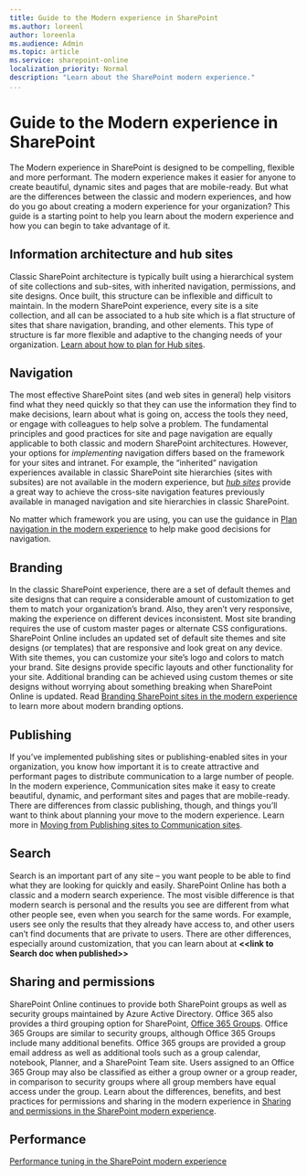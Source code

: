 ```yaml
---
title: Guide to the Modern experience in SharePoint
ms.author: loreenl
author: loreenla
ms.audience: Admin
ms.topic: article
ms.service: sharepoint-online
localization_priority: Normal
description: "Learn about the SharePoint modern experience."
...
```


# Guide to the Modern experience in SharePoint

The Modern experience in SharePoint is designed to be compelling, flexible and more performant. The modern experience makes it easier for anyone to create beautiful, dynamic sites and pages that are mobile-ready. But what are the differences between the classic and modern experiences, and how do you go about creating a modern experience for your organization? This guide is a starting point to help you learn about the modern experience and how you can begin to take advantage of it.

## Information architecture and hub sites

Classic SharePoint architecture is typically built using a hierarchical system of site collections and sub-sites, with inherited navigation, permissions, and site designs. Once built, this structure can be inflexible and difficult to maintain. In the modern SharePoint experience, every site is a site collection, and all can be associated to a hub site which is a flat structure of sites that share navigation, branding, and other elements. This type of structure is far more flexible and adaptive to the changing needs of your organization. [Learn about how to plan for Hub sites](planning-hub-sites.md).

## Navigation

The most effective SharePoint sites (and web sites in general) help visitors find what they need quickly so that they can use the information they find to make decisions, learn about what is going on, access the tools they need, or engage with colleagues to help solve a problem. The fundamental principles and good practices for site and page navigation are equally applicable to both classic and modern SharePoint architectures. However, your options for *implementing* navigation differs based on the framework for your sites and intranet. For example, the “inherited” navigation experiences available in classic SharePoint site hierarchies (sites with subsites) are not available in the modern experience, but [*hub sites*](https://support.office.com/article/fe26ae84-14b7-45b6-a6d1-948b3966427f) provide a great way to achieve the cross-site navigation features previously available in managed navigation and site hierarchies in classic SharePoint.  

No matter which framework you are using, you can use the guidance in [Plan navigation in the modern experience](plan-navigation-modern-experience.md) to help make good decisions for navigation. 

## Branding

In the classic SharePoint experience, there are a set of default themes and site designs that can require a considerable amount of customization to get them to match your organization’s brand. Also, they aren’t very responsive, making the experience on different devices inconsistent. Most site branding requires the use of custom master pages or alternate CSS configurations. SharePoint Online includes an updated set of default site themes and site designs (or templates) that are responsive and look great on any device. With site themes, you can customize your site’s logo and colors to match your brand. Site designs provide specific layouts and other functionality for your site. Additional branding can be achieved using custom themes or site designs without worrying about something breaking when SharePoint Online is updated. Read [Branding SharePoint sites in the modern experience](branding-sharepoint-online-sites-modern-experience.md) to learn more about modern branding options.

## Publishing

If you’ve implemented publishing sites or publishing-enabled sites in your organization, you know how important it is to create attractive and performant pages to distribute communication to a large number of people. In the modern experience, Communication sites make it easy to create beautiful, dynamic, and performant sites and pages that are mobile-ready. There are differences from classic publishing, though, and things you’ll want to think about planning your move to the modern experience. Learn more in [Moving from Publishing sites to Communication sites](publishing-sites-classic-to-modern-experience.md).

## Search

Search is an important part of any site – you want people to be able to find what they are looking for quickly and easily. SharePoint Online has both a classic and a modern search experience. The most visible difference is that modern search is personal and the results you see are different from what other people see, even when you search for the same words. For example, users see only the results that they already have access to, and other users can’t find documents that are private to users. There are other differences, especially around customization, that you can learn about at **\<\<link to Search doc when published\>\>**

## Sharing and permissions

SharePoint Online continues to provide both SharePoint groups as well as security groups maintained by Azure Active Directory. Office 365 also provides a third grouping option for SharePoint, [Office 365 Groups](https://support.office.com/article/b565caa1-5c40-40ef-9915-60fdb2d97fa2). Office 365 Groups are similar to security groups, although Office 365 Groups include many additional benefits. Office 365 groups are provided a group email address as well as additional tools such as a group calendar, notebook, Planner, and a SharePoint Team site. Users assigned to an Office 365 Group may also be classified as either a group owner or a group reader, in comparison to security groups where all group members have equal access under the group. Learn about the differences, benefits, and best practices for permissions and sharing in the modern experience in [Sharing and permissions in the SharePoint modern experience](sharing-permissions-modern-experience.md).

## Performance

[Performance tuning in the SharePoint modern experience](performance-tuning-modern-experience.md)
